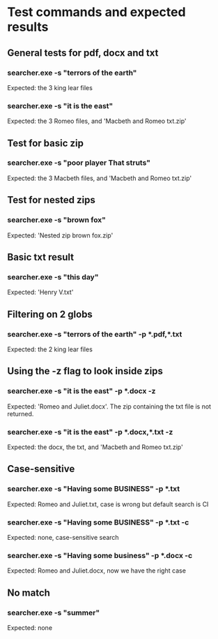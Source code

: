 # Test commands and expected results

## General tests for pdf, docx and txt

### searcher.exe -s "terrors of the earth"
Expected: the 3 king lear files

### searcher.exe -s "it is the east"
Expected: the 3 Romeo files, and 'Macbeth and Romeo txt.zip'

## Test for basic zip

### searcher.exe -s "poor player That struts"
Expected: the 3 Macbeth files, and 'Macbeth and Romeo txt.zip'

## Test for nested zips

### searcher.exe -s "brown fox"
Expected: 'Nested zip brown fox.zip'

## Basic txt result

### searcher.exe -s "this day"
Expected: 'Henry V.txt'

## Filtering on 2 globs

### searcher.exe -s "terrors of the earth" -p \*.pdf,\*.txt
Expected: the 2 king lear files

## Using the -z flag to look inside zips

### searcher.exe -s "it is the east" -p \*.docx -z
Expected: 'Romeo and Juliet.docx'. The zip containing the txt file is not returned.

### searcher.exe -s "it is the east" -p \*.docx,\*.txt -z
Expected: the docx, the txt, and 'Macbeth and Romeo txt.zip'

## Case-sensitive

### searcher.exe -s "Having some BUSINESS" -p *.txt
Expected: Romeo and Juliet.txt, case is wrong but default search is CI

### searcher.exe -s "Having some BUSINESS" -p *.txt -c
Expected: none, case-sensitive search

### searcher.exe -s "Having some business" -p *.docx -c
Expected: Romeo and Juliet.docx, now we have the right case


## No match

### searcher.exe -s "summer"
Expected: none
